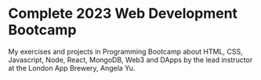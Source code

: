 # Complete 2023 Web Development Bootcamp
 My exercises and projects in Programming Bootcamp about HTML, CSS, Javascript, Node, React, MongoDB, Web3 and DApps by the lead instructor at the London App Brewery, Angela Yu.
